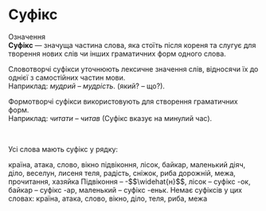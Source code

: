 # Суфікс


<div class="space">
<div class="eoz-wrap">
<span class="eoz">Означення</span>
<div class="eoz-text">
<b>Суфікс</b> — значуща частина слова, яка стоїть пiсля кореня та слугує для творення нових слiв чи iнших граматичних форм одного слова.
</div>
</div>
</div>


Словотворчi суфiкси уточнюють лексичне значення слiв, вiдносячи їх до однiєї з самостiйних частин мови.<br/>
Наприклад: <i>мудрий – мудрiсть</i>. (який? – що?).

Формотворчi суфiкси використовують для створення граматичних форм.<br/>
Наприклад: <i>читати – читав</i> (Суфiкс вказує на минулий час).



<br>
<quiz correctLabel="correct" incorrectLabel="incorrect" checkLabel="check">
    <question text="">
        <p>Усі слова мають суфікс у рядку:</p>
        <answer>країна, атака, слово, вікно</answer>
        <answer correct>підвіконня, лісок, байкар, маленький </answer>
        <answer>діяч, діло, веселун, лисеня</answer>
        <answer>теля, радість, сніжок, риба</answer>
        <answer>дорожній, межа, прочитання, хазяйка</answer>
        <explanation>
       Підвіконня – -<span class="p1">$$\widehat{н}$$</span>, лісок – суфікс -ок, байкар – суфікс -ар, маленький – суфікс -еньк. Немає суфіксів у цих словах: країна, атака, слово, вікно, діло, теля, риба, межа
        </explanation>
    </question>
</quiz>